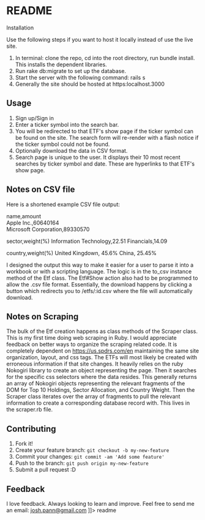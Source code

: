 # README
<snippet>
  <content><![CDATA[
# ${1:Find ETF Data}
Live Site: https://finance-data-project.herokuapp.com/
This project shows tables and charts of different State Street Advisors SPDR ETF data pulled from https://us.spdrs.com/en. It shows three fund components: Top 10 Holdings by shares, Sector Allocation by percent, and Country Weight by percent. Some funds will not have Country Weights and thus will not be shown. 

## Installation
Use the following steps if you want to host it locally instead of use the live site.
1) In terminal: clone the repo, cd into the root directory, run bundle install. This installs the dependent libraries. 
2) Run rake db:migrate to set up the database. 
3) Start the server with the following command: rails s
4) Generally the site should be hosted at https:localhost.3000

## Usage
1) Sign up/Sign in
2) Enter a ticker symbol into the search bar.
3) You will be redirected to that ETF's show page if the ticker symbol can be found on the site. The search form will re-render with a flash notice if the ticker symbol could not be found.
4) Optionally download the data in CSV format.
5) Search page is unique to the user. It displays their 10 most recent searches by ticker symbol and date. These are hyperlinks to that ETF's show page. 

## Notes on CSV file
Here is a shortened example CSV file output:

name,amount  
Apple Inc.,60640164  
Microsoft Corporation,89330570

sector,weight(%)
Information Technology,22.51
Financials,14.09

country,weight(%)
United Kingdown, 45.6%
China, 25.45%


I designed the output this way to make it easier for a user to parse it into a workbook or with a scripting language. The logic is in the to_csv instance method of the Etf class. The Etf#Show action also had to be programmed to allow the .csv file format. Essentially, the download happens by clicking a button which redirects you to /etfs/:id.csv where the file will automatically download. 

## Notes on Scraping
The bulk of the Etf creation happens as class methods of the Scraper class. This is my first time doing web scraping in Ruby. I would appreciate feedback on better ways to organize the scraping related code. It is completely dependent on https://us.spdrs.com/en maintaining the same site organization, layout, and css tags. The ETFs will most likely be created with erroneous information if that site changes. It heavily relies on the ruby Nokogiri library to create an object representing the page. Then it searches for the specific css selectors where the data resides. This generally returns an array of Nokogiri objects representing the relevant fragments of the DOM for Top 10 Holdings, Sector Allocation, and Country Weight. Then the Scraper class iterates over the array of fragments to pull the relevant information to create a corresponding database record with. This lives in the scraper.rb file. 

## Contributing
1. Fork it!
2. Create your feature branch: `git checkout -b my-new-feature`
3. Commit your changes: `git commit -am 'Add some feature'`
4. Push to the branch: `git push origin my-new-feature`
5. Submit a pull request :D


## Feedback
I love feedback. Always looking to learn and improve. Feel free to send me an email: josh.pann@gmail.com
]]></content>
  <tabTrigger>readme</tabTrigger>
</snippet>



